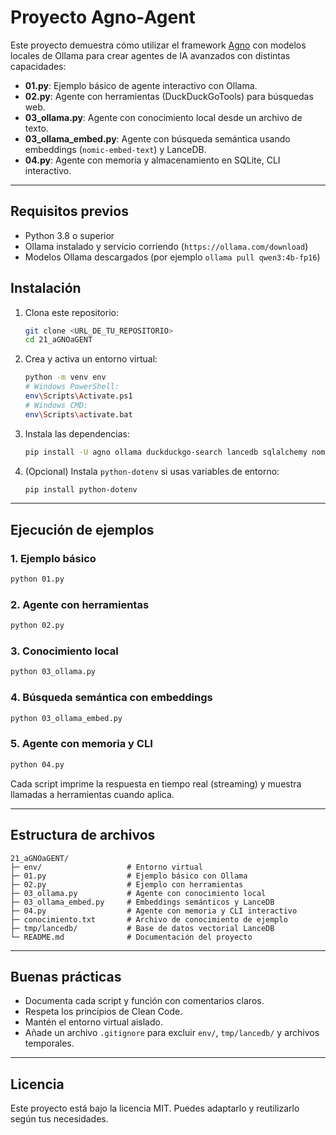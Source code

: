 # Proyecto Agno-Agent

Este proyecto demuestra cómo utilizar el framework [Agno](https://docs.agno.com) con modelos locales de Ollama para crear agentes de IA avanzados con distintas capacidades:

- **01.py**: Ejemplo básico de agente interactivo con Ollama.
- **02.py**: Agente con herramientas (DuckDuckGoTools) para búsquedas web.
- **03_ollama.py**: Agente con conocimiento local desde un archivo de texto.
- **03_ollama_embed.py**: Agente con búsqueda semántica usando embeddings (`nomic-embed-text`) y LanceDB.
- **04.py**: Agente con memoria y almacenamiento en SQLite, CLI interactivo.

---

## Requisitos previos

- Python 3.8 o superior
- Ollama instalado y servicio corriendo (`https://ollama.com/download`)
- Modelos Ollama descargados (por ejemplo `ollama pull qwen3:4b-fp16`)

## Instalación

1. Clona este repositorio:

   ```bash
   git clone <URL_DE_TU_REPOSITORIO>
   cd 21_aGNOaGENT
   ```

2. Crea y activa un entorno virtual:

   ```bash
   python -m venv env
   # Windows PowerShell:
   env\Scripts\Activate.ps1
   # Windows CMD:
   env\Scripts\activate.bat
   ```

3. Instala las dependencias:

   ```bash
   pip install -U agno ollama duckduckgo-search lancedb sqlalchemy nomic
   ```

4. (Opcional) Instala `python-dotenv` si usas variables de entorno:

   ```bash
   pip install python-dotenv
   ```

---

## Ejecución de ejemplos

### 1. Ejemplo básico

```bash
python 01.py
```

### 2. Agente con herramientas

```bash
python 02.py
```

### 3. Conocimiento local

```bash
python 03_ollama.py
```

### 4. Búsqueda semántica con embeddings

```bash
python 03_ollama_embed.py
```

### 5. Agente con memoria y CLI

```bash
python 04.py
```

Cada script imprime la respuesta en tiempo real (streaming) y muestra llamadas a herramientas cuando aplica.

---

## Estructura de archivos

```
21_aGNOaGENT/
├─ env/                   # Entorno virtual
├─ 01.py                  # Ejemplo básico con Ollama
├─ 02.py                  # Ejemplo con herramientas
├─ 03_ollama.py           # Agente con conocimiento local
├─ 03_ollama_embed.py     # Embeddings semánticos y LanceDB
├─ 04.py                  # Agente con memoria y CLI interactivo
├─ conocimiento.txt       # Archivo de conocimiento de ejemplo
├─ tmp/lancedb/           # Base de datos vectorial LanceDB
└─ README.md              # Documentación del proyecto
```

---

## Buenas prácticas

- Documenta cada script y función con comentarios claros.
- Respeta los principios de Clean Code.
- Mantén el entorno virtual aislado.
- Añade un archivo `.gitignore` para excluir `env/`, `tmp/lancedb/` y archivos temporales.

---

## Licencia

Este proyecto está bajo la licencia MIT. Puedes adaptarlo y reutilizarlo según tus necesidades.
